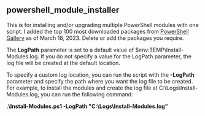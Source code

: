 ## powershell_module_installer

This is for installing and/or upgrading multiple PowerShell modules with one script. I added the top 100 most downloaded packages from [PowerShell Gallery](https://www.powershellgallery.com/stats/packages) as of March 18, 2023. Delete or add the packages you require.

The **LogPath** parameter is set to a default value of $env:TEMP\Install-Modules.log. If you do not specify a value for the LogPath parameter, the log file will be created at the default location.

To specify a custom log location, you can run the script with the **-LogPath** parameter and specify the path where you want the log file to be created. For example, to install the modules and create the log file at C:\Logs\Install-Modules.log, you can run the following command:

**.\Install-Modules.ps1 -LogPath "C:\Logs\Install-Modules.log"**
